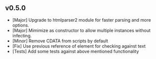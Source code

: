 ## v0.5.0
- [Major] Upgrade to htmlparser2 module for faster parsing and more options.
- [Major] Mimimize as constructor to allow multiple instances without infecting.
- [Minor] Remove CDATA from scripts by default
- [Fix] Use previous reference of element for checking against text
- [Tests] Add some tests against above mentioned functionality

